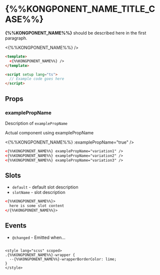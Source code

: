 # {%%KONGPONENT_NAME_TITLE_CASE%%}

**{%%KONGPONENT_NAME%%}** should be described here in the first paragraph.

<{%%KONGPONENT_NAME%%} />

```html
<template>
  <{%%KONGPONENT_NAME%%} />
</template>

<script setup lang="ts">
  // Example code goes here
</script>
```

## Props

### examplePropName

Description of `examplePropName`

Actual component using examplePropName

<{%%KONGPONENT_NAME%%} :examplePropName="true" />

```html
<{%%KONGPONENT_NAME%%} examplePropName="variation1" />
<{%%KONGPONENT_NAME%%} examplePropName="variation2" />
<{%%KONGPONENT_NAME%%} examplePropName="variation3" />
```

## Slots

- `default` - default slot description
- `slotName` - slot description

```html
<{%%KONGPONENT_NAME%%}>
  here is some slot content
</{%%KONGPONENT_NAME%%}>
```

## Events

- `@changed` - Emitted when...

<script lang="ts">
import { defineComponent } from 'vue'

export default defineComponent({
  setup (props) {
    // ... code goes here
  }
})
</script>

<style lang="scss" scoped>
.{%%KONGPONENT_NAME%%}-wrapper {
  --{%%KONGPONENT_NAME%%}-wrapperBorderColor: lime;
}
</style>
```

<style lang="scss" scoped>
.{%%KONGPONENT_NAME%%}-wrapper {
  --{%%KONGPONENT_NAME%%}-wrapperBorderColor: lime;
}
</style>
